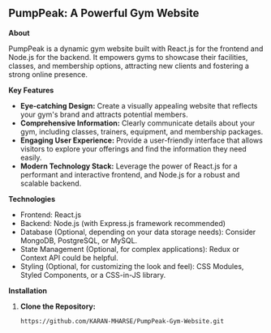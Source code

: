 ## PumpPeak: A Powerful Gym Website

**About**

PumpPeak is a dynamic gym website built with React.js for the frontend and Node.js for the backend. It empowers gyms to showcase their facilities, classes, and membership options, attracting new clients and fostering a strong online presence.

**Key Features**

* **Eye-catching Design:** Create a visually appealing website that reflects your gym's brand and attracts potential members.
* **Comprehensive Information:** Clearly communicate details about your gym, including classes, trainers, equipment, and membership packages.
* **Engaging User Experience:** Provide a user-friendly interface that allows visitors to explore your offerings and find the information they need easily.
* **Modern Technology Stack:** Leverage the power of React.js for a performant and interactive frontend, and Node.js for a robust and scalable backend.

**Technologies**

* Frontend: React.js
* Backend: Node.js (with Express.js framework recommended)
* Database (Optional, depending on your data storage needs): Consider MongoDB, PostgreSQL, or MySQL.
* State Management (Optional, for complex applications): Redux or Context API could be helpful.
* Styling (Optional, for customizing the look and feel): CSS Modules, Styled Components, or a CSS-in-JS library.

**Installation**

1. **Clone the Repository:**

   ```bash
   https://github.com/KARAN-MHARSE/PumpPeak-Gym-Website.git
